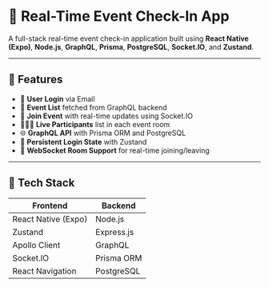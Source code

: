 # 📲 Real-Time Event Check-In App

A full-stack real-time event check-in application built using **React Native (Expo)**, **Node.js**, **GraphQL**, **Prisma**, **PostgreSQL**, **Socket.IO**, and **Zustand**.

---

## 🚀 Features

- 🔐 **User Login** via Email
- 📅 **Event List** fetched from GraphQL backend
- 👥 **Join Event** with real-time updates using Socket.IO
- 🧑‍🤝‍🧑 **Live Participants** list in each event room
- 🌐 **GraphQL API** with Prisma ORM and PostgreSQL
- 💾 **Persistent Login State** with Zustand
- 📡 **WebSocket Room Support** for real-time joining/leaving

---

## 🧱 Tech Stack

| Frontend | Backend |
|---------|---------|
| React Native (Expo) | Node.js |
| Zustand | Express.js |
| Apollo Client | GraphQL |
| Socket.IO | Prisma ORM |
| React Navigation | PostgreSQL |


